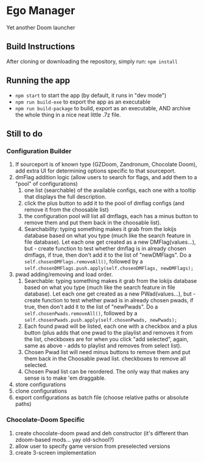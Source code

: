 # Ego Manager

Yet another Doom launcher

## Build Instructions

After cloning or downloading the repository, simply run:
`npm install`

## Running the app

* `npm start` to start the app (by default, it runs in "dev mode")
* `npm run build-exe` to export the app as an executable
* `npm run build-package` to build, export as an executable, AND archive the whole thing in a nice neat little .7z file.

## Still to do

### Configuration Builder

1. If sourceport is of known type (GZDoom, Zandronum, Chocolate Doom), add extra UI for determining options specific to that sourceport.
2. dmFlag addition logic (allow users to search for flags, and add them to a "pool" of configurations)
   1. one list (searchable) of the available configs, each one with a tooltip that displays the full description.  
   2. click the plus button to add it to the pool of dmflag configs (and remove it from the choosable list)
   3. the configuration pool will list all dmflags, each has a minus button to remove them and put them back in the choosable list).
   4. Searchability: typing something makes it grab from the lokijs database based on what you type (much like the search feature in file database).  Let each one get created as a new DMFlag(values...), but - create function to test whether dmflag is in already chosen dmflags, if true, then don't add it to the list of "newDMFlags".  Do a `self.chosenDMFlags.removeAll()`, followed by a `self.chosenDMFlags.push.apply(self.chosenDMFlags, newDMFlags);`
3. pwad adding/removing and load order.
   1. Searchable: typing something makes it grab from the lokijs database based on what you type (much like the search feature in file database).  Let each one get created as a new PWad(values...), but - create function to test whether pwad is in already chosen pwads, if true, then don't add it to the list of "newPwads".  Do a `self.chosenPwads.removeAll()`, followed by a `self.chosenPwads.push.apply(self.chosenPwads, newPwads);`
   2. Each found pwad will be listed, each one with a checkbox and a plus button (plus adds that one pwad to the playlist and removes it from the list, checkboxes are for when you click "add selected", again, same as above - adds to playlist and removes from select list).
   3. Chosen Pwad list will need minus buttons to remove them and put them back in the Choosable pwad list.  checkboxes to remove all selected.
   4. Chosen Pwad list can be reordered.  The only way that makes any sense is to make 'em draggable.
4. store configurations
5. clone configurations
6. export configurations as batch file (choose relative paths or absolute paths)

### Chocolate-Doom Specific
1. create chocolate-doom pwad and deh constructor (it's different than zdoom-based mods... yay old-school?)
2. allow user to specify game version from preselected versions
3. create 3-screen implementation